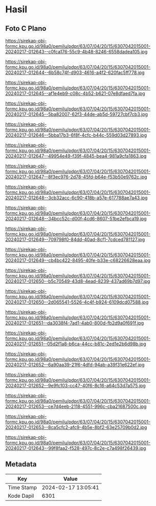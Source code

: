 # Hasil

## Foto C Plano

https://sirekap-obj-formc.kpu.go.id/98a0/pemilu/pdpr/63/07/04/20/15/6307042015001-20240217-012643--c0fca176-55c9-4b48-8246-6558dadea105.jpg

https://sirekap-obj-formc.kpu.go.id/98a0/pemilu/pdpr/63/07/04/20/15/6307042015001-20240217-012644--6b58c74f-d903-4616-a4f2-620fac5ff778.jpg

https://sirekap-obj-formc.kpu.go.id/98a0/pemilu/pdpr/63/07/04/20/15/6307042015001-20240217-012645--af1e4eb9-c08c-4b52-b621-07e8dfaed7fa.jpg

https://sirekap-obj-formc.kpu.go.id/98a0/pemilu/pdpr/63/07/04/20/15/6307042015001-20240217-012645--5ba82007-62f3-44de-ab5d-59727cbf7cb3.jpg

https://sirekap-obj-formc.kpu.go.id/98a0/pemilu/pdpr/63/07/04/20/15/6307042015001-20240217-012646--5bba17b3-6f8f-4cfc-b44c-559d03d27893.jpg

https://sirekap-obj-formc.kpu.go.id/98a0/pemilu/pdpr/63/07/04/20/15/6307042015001-20240217-012647--49954e49-f39f-4845-bea4-981a9cfa1863.jpg

https://sirekap-obj-formc.kpu.go.id/98a0/pemilu/pdpr/63/07/04/20/15/6307042015001-20240217-012647--8f3ec976-2d78-45fd-b64e-f53b50e9762c.jpg

https://sirekap-obj-formc.kpu.go.id/98a0/pemilu/pdpr/63/07/04/20/15/6307042015001-20240217-012648--3cb32acc-6c90-418b-a57e-617788ae7a43.jpg

https://sirekap-obj-formc.kpu.go.id/98a0/pemilu/pdpr/63/07/04/20/15/6307042015001-20240217-012648--34bcc52c-d00f-4cd6-8607-51be2efbca19.jpg

https://sirekap-obj-formc.kpu.go.id/98a0/pemilu/pdpr/63/07/04/20/15/6307042015001-20240217-012649--709798f0-84dd-40ad-8cf1-7cdced781127.jpg

https://sirekap-obj-formc.kpu.go.id/98a0/pemilu/pdpr/63/07/04/20/15/6307042015001-20240217-012649--cb4bc422-8495-40fe-b33e-c68226628eaa.jpg

https://sirekap-obj-formc.kpu.go.id/98a0/pemilu/pdpr/63/07/04/20/15/6307042015001-20240217-012650--b5c70549-43d8-4ead-8239-437ad69b7d97.jpg

https://sirekap-obj-formc.kpu.go.id/98a0/pemilu/pdpr/63/07/04/20/15/6307042015001-20240217-012650--2d065541-5526-4c4f-b924-6109dcd07588.jpg

https://sirekap-obj-formc.kpu.go.id/98a0/pemilu/pdpr/63/07/04/20/15/6307042015001-20240217-012651--da3038f4-7ad1-4ab0-800d-fb2d9a0f691f.jpg

https://sirekap-obj-formc.kpu.go.id/98a0/pemilu/pdpr/63/07/04/20/15/6307042015001-20240217-012651--05d2f1a8-b6ca-44cc-b81c-2ed1e2b6d98b.jpg

https://sirekap-obj-formc.kpu.go.id/98a0/pemilu/pdpr/63/07/04/20/15/6307042015001-20240217-012652--6a90aa39-21f6-4dfd-94ab-a39f31e622ef.jpg

https://sirekap-obj-formc.kpu.go.id/98a0/pemilu/pdpr/63/07/04/20/15/6307042015001-20240217-012652--9e9fc103-cc47-40f6-8c16-a64c53d7a575.jpg

https://sirekap-obj-formc.kpu.go.id/98a0/pemilu/pdpr/63/07/04/20/15/6307042015001-20240217-012653--ce7d4eeb-2118-4551-996c-cba21687500c.jpg

https://sirekap-obj-formc.kpu.go.id/98a0/pemilu/pdpr/63/07/04/20/15/6307042015001-20240217-012653--8ca5cfc2-afc9-4b5e-8bf2-63e25709b0d2.jpg

https://sirekap-obj-formc.kpu.go.id/98a0/pemilu/pdpr/63/07/04/20/15/6307042015001-20240217-012643--99f8faa2-f528-497c-8c2e-c7a498f26439.jpg


## Metadata

| Key        | Value               |
| ---------- | ------------------- |
| Time Stamp | 2024-02-17 13:05:41 |
| Kode Dapil | 6301                |



